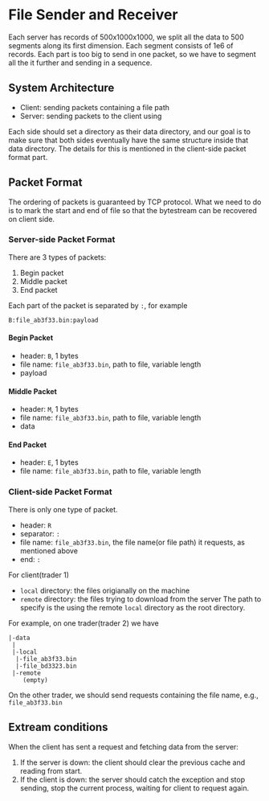 # File Sender and Receiver
Each server has records of 500x1000x1000, we split all the data to 500 segments along its first dimension. Each segment consists of 1e6 of records. Each part is too big to send in one packet, so we have to segment all the it further and sending in a sequence.

## System Architecture
- Client: sending packets containing a file path
- Server: sending packets to the client using

<!-- The client requests by sending the segment id. 24MB each segment, we may use LRU to limit the memory space used by the server. -->
Each side should set a directory as their data directory, and our goal is to make sure that both sides eventually have the same structure inside that data directory. The details for this is mentioned in the client-side packet format part.


## Packet Format
The ordering of packets is guaranteed by TCP protocol. What we need to do is to mark the start and end of file so that the bytestream can be recovered on client side.

### Server-side Packet Format
There are 3 types of packets:
1. Begin packet
2. Middle packet
3. End packet

Each part of the packet is separated by `:`, for example
```
B:file_ab3f33.bin:payload
```
#### Begin Packet
- header: `B`, 1 bytes
- file name: `file_ab3f33.bin`, path to file, variable length
- payload

#### Middle Packet
- header: `M`, 1 bytes
- file name: `file_ab3f33.bin`, path to file, variable length 
- data

#### End Packet
- header: `E`, 1 bytes
- file name: `file_ab3f33.bin`, path to file, variable length

### Client-side Packet Format
There is only one type of packet.

- header: `R`
- separator: `:`
- file name: `file_ab3f33.bin`, the file name(or file path) it requests, as mentioned above
- end: `:`

For client(trader 1)
- `local` directory: the files origianally on the machine
- `remote` directory: the files trying to download from the server
The path to specify is the using the remote `local` directory as the root directory.

For example, on one trader(trader 2) we have
``` 
|-data
 |
 |-local
  |-file_ab3f33.bin
  |-file_bd3323.bin
 |-remote
    (empty)
```
On the other trader, we should send requests containing the file name, e.g., `file_ab3f33.bin`

## Extream conditions
When the client has sent a request and fetching data from the server:
1. If the server is down: the client should clear the previous cache and reading from start.
2. If the client is down: the server should catch the exception and stop sending, stop the current process, waiting for client to request again.